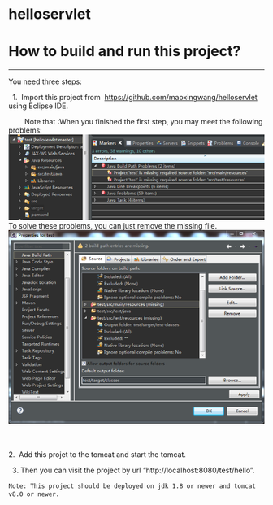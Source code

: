# helloservlet
# How to build and run this project? <br>

-----------------------
You need three steps:
   
   1.  Import this project from  https://github.com/maoxingwang/helloservlet using Eclipse IDE. <br>
   
         Note that :When you finished the first step, you may meet the following problems:
         ![image](https://github.com/maoxingwang/helloservlet/blob/master/aa.PNG) <br>
         To solve these problems, you can just remove the missing file.
         ![image](https://github.com/maoxingwang/helloservlet/blob/master/bb.PNG) <br>    
         
         
   2.  Add this projet to the tomcat and start the tomcat.   <br>     
         
         
   3.  Then you can visit the project by  url “http://localhost:8080/test/hello”.   <br>
   
         
    Note: This project should be deployed on jdk 1.8 or newer and tomcat v8.0 or newer. 
    
    
    

